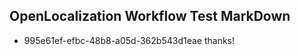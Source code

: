 ## OpenLocalization Workflow Test MarkDown
* 995e61ef-efbc-48b8-a05d-362b543d1eae thanks!

<!--HONumber=Sep16_HO1-->


